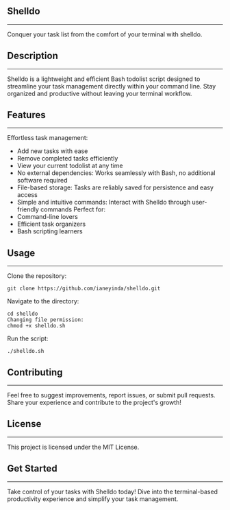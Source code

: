 ## Shelldo
------------------
Conquer your task list from the comfort of your terminal with shelldo.

## Description
------------------
Shelldo is a lightweight and efficient Bash todolist script designed to streamline your task management directly within your command line. Stay organized and productive without leaving your terminal workflow.

## Features
------------------
Effortless task management:
- Add new tasks with ease
- Remove completed tasks efficiently
- View your current todolist at any time
- No external dependencies: Works seamlessly with Bash, no additional software required
- File-based storage: Tasks are reliably saved for persistence and easy access
- Simple and intuitive commands: Interact with Shelldo through user-friendly commands
Perfect for:
- Command-line lovers
- Efficient task organizers
- Bash scripting learners
## Usage
----------------
Clone the repository:
```
git clone https://github.com/ianeyinda/shelldo.git
```
Navigate to the directory:
```
cd shelldo
Changing file permission:
chmod +x shelldo.sh
```
Run the script:
```
./shelldo.sh
```
## Contributing
-----------------
Feel free to suggest improvements, report issues, or submit pull requests.
Share your experience and contribute to the project's growth!

## License
-----------------
This project is licensed under the MIT License.
## Get Started
-----------------
Take control of your tasks with Shelldo today! Dive into the terminal-based productivity experience and simplify your task management.
